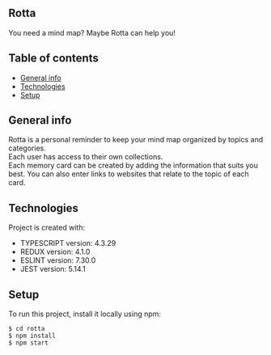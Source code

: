 ## Rotta
You need a mind map? Maybe Rotta can help you!

## Table of contents
* [General info](#general-info)
* [Technologies](#technologies)
* [Setup](#setup)

## General info
Rotta is a personal reminder to keep your mind map organized by topics and categories.  
Each user has access to their own collections.  
Each memory card can be created by adding the information that suits you best. You can also enter links to websites that relate to the topic of each card.

## Technologies
Project is created with:
* TYPESCRIPT version: 4.3.29
* REDUX version: 4.1.0
* ESLINT version: 7.30.0
* JEST version: 5.14.1

## Setup
To run this project, install it locally using npm:

```
$ cd rotta
$ npm install
$ npm start
```
<!-- # lab 01
lab for testing

## Current
This frontend project is TODO list with complete CRUD on React App generator.
	
## Technologies applyed
Project is created with:
* React version: 11.2.7
* Eslint version: 7.30.0
* Jest version: 5.14.1
	
## Setup / How to use?
To run this project, install it locally using npm:

```
$ cd my-list
$ npm i
$ npm start
```

## Table of contents
* [General info](#general-info)
* [Technologies](#technologies)
* [Setup](#setup)
* [Illustrations](#Illustrations)
* [Scope of functionalities ](#Scope-of-functionalities )
* [Examples of use](#Examples-of-use)
* [Project status](#Project-status)
* [Sources](#Sources)
* [Other information](#Other-information)

## General info
This website is performed like code exercise but with home kids as target user in mind for UX. 
	
## Illustrations
![under construction](https://img.freepik.com/vector-gratis/signo-industrial-construccion-fondo-rayado-linea-negra-amarilla_97458-151.jpg?size=626&ext=jpg)

## Scope of functionalities 
### Features

#### To Do:
* Easily UI navigation.
* Comfortable UX.

## Examples of use
### Code Examples

## Project status 
Refactor and complete unit test.
It's worth to add a project status - especially if the project is still being developed. If it's our library, let's mention planned changes, direction of development or to emphasize we're done with its development.

## Sources
The official REDUX webpage: ![https://redux.js.org/]
This app is inspired by Rando Kim book „Time of Your Life”
and Android app tutorial by [@eericon](https://www.eericon.github.io/post/timer-android)\n
Maybe we use an old tutorial - for example, we write an application with Rails 3 tutorial. From scratch, in accordance with Rails 5 version, using new framework mechanisms. Certainly, it's worth mentioning here. 

## Other information

ROTTA is the final project on Skylab bootcamp as a full stack developer. I can develop a while project building both frontend and backend together. A chance to provide the whole tecnologies learned by intensive apply and a lot of fun with team work mates. 
I'm Ausias Bertran and when I write this words I recently finish the bootcamp and enjoy the path to learn how to develop a solid project, ever learning and resolving has problems as I'll find by the way. and can't wait futures challenge on IT world.

links Linkedin
links github
 -->
